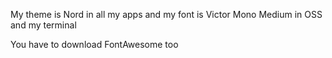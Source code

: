 My theme is Nord in all my apps and my font is Victor Mono Medium in OSS and my terminal

You have to download FontAwesome too
